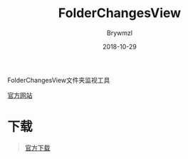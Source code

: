 ﻿---
layout:     post
title:      FolderChangesView
date:       2018-10-29
author:     Brywmzl
catalog: true
tags: []
categories: [系统工具]
---
FolderChangesView文件夹监视工具

<!--more-->

[官方网站](http://www.nirsoft.net/)  

# 下载
> [官方下载](https://www.nirsoft.net/utils/folder_changes_view.html)
